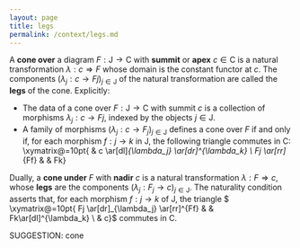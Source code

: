 ```yaml
---
layout: page
title: legs
permalink: /context/legs.md
---
```

 A **cone over** a diagram $F : \mathsf{J} \to \mathsf{C}$ with **summit** or **apex** $c \in \mathsf{C}$ is a natural transformation $\lambda : c \Rightarrow F$ whose domain is the constant functor at $c$. The components $(\lambda_j : c \to Fj)_{j\in \mathsf{J}}$ of the natural transformation are called the **legs** of the cone. Explicitly:

-  The data of a cone over $F : \mathsf{J} \to \mathsf{C}$ with summit $c$ is a collection of morphisms $\lambda_j : c \to Fj$, indexed by the objects $j \in \mathsf{J}$.
-  A family of morphisms $(\lambda_j : c \to F_j)_{j \in \mathsf{J}}$ defines a cone over $F$ if and only if, for each  morphism $f : j \to k$ in $\mathsf{J}$, the following triangle commutes in $\mathsf{C}$:
 \xymatrix@=10pt{ & c \ar[dl]_{\lambda_j} \ar[dr]^{\lambda_k} \\ Fj \ar[rr]_{Ff} & & Fk}


Dually, a **cone under** $F$ with **nadir** $c$ is a natural transformation $\lambda : F \Rightarrow c$, whose **legs** are  the components $(\lambda_j : F_j \to c)_{j \in \mathsf{J}}$. The naturality condition asserts that, for each  morphism $f : j \to k$ of $\mathsf{J}$, the triangle
$ \xymatrix@=10pt{ Fj \ar[dr]_{\lambda_j} \ar[rr]^{Ff} & & Fk\ar[dl]^{\lambda_k} \\ & c}$ commutes in $\mathsf{C}$.


SUGGESTION: cone